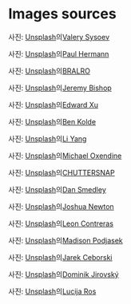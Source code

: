 # Images sources

사진: <a href="https://unsplash.com/ko/%EC%82%AC%EC%A7%84/%EB%B0%A4%EC%97%90%EB%8A%94-%EC%82%B0%EC%97%90-%EB%8F%94-%ED%85%90%ED%8A%B8-3tXhHMFvNc4?utm_content=creditCopyText&utm_medium=referral&utm_source=unsplash">Unsplash</a>의<a href="https://unsplash.com/ko/@valerysysoev?utm_content=creditCopyText&utm_medium=referral&utm_source=unsplash">Valery Sysoev</a>

사진: <a href="https://unsplash.com/ko/%EC%82%AC%EC%A7%84/%ED%9A%8C%EC%83%89-%EA%B8%88%EC%86%8D-%EC%A7%91%EA%B2%8C%EC%99%80-%EB%B6%88%EC%97%90-%EA%B5%AC%EC%9A%B4-%EA%B3%A0%EA%B8%B0-jeiqzOgwwKU?utm_content=creditCopyText&utm_medium=referral&utm_source=unsplash">Unsplash</a>의<a href="https://unsplash.com/ko/@plhrmnn?utm_content=creditCopyText&utm_medium=referral&utm_source=unsplash">Paul Hermann</a>

사진: <a href="https://unsplash.com/ko/%EC%82%AC%EC%A7%84/%EA%B3%A0%EA%B8%B0%EC%99%80-%EC%95%BC%EC%B1%84%EB%A5%BC-%EA%B3%81%EB%93%A4%EC%9D%B8-%EA%B7%B8%EB%A6%B4-0BpPdfrWR6s?utm_content=creditCopyText&utm_medium=referral&utm_source=unsplash">Unsplash</a>의<a href="https://unsplash.com/ko/@bralro?utm_content=creditCopyText&utm_medium=referral&utm_source=unsplash">BRALRO</a>

사진: <a href="https://unsplash.com/ko/%EC%82%AC%EC%A7%84/%ED%95%9C-%EC%82%AC%EB%9E%8C%EC%9D%B4-%EA%B7%B8%EB%A6%B4%EC%97%90%EC%84%9C-%EC%9D%8C%EC%8B%9D%EC%9D%84-%EC%9A%94%EB%A6%AC%ED%95%98%EA%B3%A0-%EC%9E%88%EC%8A%B5%EB%8B%88%EB%8B%A4-ifyCg2yVOSk?utm_content=creditCopyText&utm_medium=referral&utm_source=unsplash">Unsplash</a>의<a href="https://unsplash.com/ko/@jeremybishop?utm_content=creditCopyText&utm_medium=referral&utm_source=unsplash">Jeremy Bishop</a>

사진: <a href="https://unsplash.com/ko/%EC%82%AC%EC%A7%84/%ED%9D%B0%EC%83%89%EA%B3%BC-%EB%B9%A8%EA%B0%84%EC%83%89-%EA%BD%83-%EC%84%B8%EB%9D%BC%EB%AF%B9-%EC%A0%91%EC%8B%9C%EC%97%90-%EC%96%87%EA%B2%8C-%EC%8D%AC-%ED%86%A0%EB%A7%88%ED%86%A0-v7O2vW63A2c?utm_content=creditCopyText&utm_medium=referral&utm_source=unsplash">Unsplash</a>의<a href="https://unsplash.com/ko/@blurjoy?utm_content=creditCopyText&utm_medium=referral&utm_source=unsplash">Edward Xu</a>

사진: <a href="https://unsplash.com/ko/%EC%82%AC%EC%A7%84/%ED%96%87%EB%B3%95%EC%9D%B4-%EC%9E%98-%EB%93%9C%EB%8A%94-%EB%8B%AC%EA%B1%80%EC%9D%84-%EA%B3%81%EB%93%A4%EC%9D%B8-%EB%B9%B5%EC%9D%B4-%ED%9D%B0%EC%83%89-%EC%84%B8%EB%9D%BC%EB%AF%B9-%EC%A0%91%EC%8B%9C%EC%97%90-%EB%8B%B4%EA%B2%A8-%EB%82%98%EC%98%B5%EB%8B%88%EB%8B%A4-FFqNATH27EM?utm_content=creditCopyText&utm_medium=referral&utm_source=unsplash">Unsplash</a>의<a href="https://unsplash.com/ko/@benkolde?utm_content=creditCopyText&utm_medium=referral&utm_source=unsplash">Ben Kolde</a>

사진: <a href="https://unsplash.com/ko/%EC%82%AC%EC%A7%84/%EA%B0%88%EC%83%89-%EB%82%98%EB%AC%B4-%EB%8F%84%EB%A7%88%EC%97%90-%EA%B2%80%EC%9D%80-%EC%9A%94%EB%A6%AC-%EB%83%84%EB%B9%84-ZlveB8hwj4c?utm_content=creditCopyText&utm_medium=referral&utm_source=unsplash">Unsplash</a>의<a href="https://unsplash.com/ko/@ly0ns?utm_content=creditCopyText&utm_medium=referral&utm_source=unsplash">Li Yang</a>

사진: <a href="https://unsplash.com/ko/%EC%82%AC%EC%A7%84/%EB%B0%94%EB%8B%A5%EC%97%90-%EB%88%84%EC%9B%8C%EC%9E%88%EB%8A%94-%EC%84%B1%EC%9D%B8-%EA%B3%A8%EB%93%9C-%EA%B3%A8%EB%93%A0-%EB%A6%AC%ED%8A%B8%EB%A6%AC%EB%B2%84-t7wwffh6x8E?utm_content=creditCopyText&utm_medium=referral&utm_source=unsplash">Unsplash</a>의<a href="https://unsplash.com/ko/@oxendine_?utm_content=creditCopyText&utm_medium=referral&utm_source=unsplash">Michael Oxendine</a>

사진: <a href="https://unsplash.com/ko/%EC%82%AC%EC%A7%84/%EB%B6%88%ED%83%80%EB%8A%94-%EC%BA%A0%ED%94%84-%ED%8C%8C%EC%9D%B4%EC%96%B4-%EC%82%AC%EC%A7%84-rLm4Wq96h_0?utm_content=creditCopyText&utm_medium=referral&utm_source=unsplash">Unsplash</a>의<a href="https://unsplash.com/ko/@chuttersnap?utm_content=creditCopyText&utm_medium=referral&utm_source=unsplash">CHUTTERSNAP</a>

사진: <a href="https://unsplash.com/ko/%EC%82%AC%EC%A7%84/%EB%B6%88%EC%97%90-%ED%95%98%EC%96%80-%EB%A9%B4%EB%B4%89-ooY98n6dUpc?utm_content=creditCopyText&utm_medium=referral&utm_source=unsplash">Unsplash</a>의<a href="https://unsplash.com/ko/@nadyeldems?utm_content=creditCopyText&utm_medium=referral&utm_source=unsplash">Dan Smedley</a>

사진: <a href="https://unsplash.com/ko/%EC%82%AC%EC%A7%84/%EC%95%BC%EA%B0%84-%ED%99%94%EC%9E%AC-%ED%81%B4%EB%A1%9C%EC%A6%88%EC%97%85-%EC%82%AC%EC%A7%84-7qjqQjt7zXQ?utm_content=creditCopyText&utm_medium=referral&utm_source=unsplash">Unsplash</a>의<a href="https://unsplash.com/ko/@joshuanewton?utm_content=creditCopyText&utm_medium=referral&utm_source=unsplash">Joshua Newton</a>

사진: <a href="https://unsplash.com/ko/%EC%82%AC%EC%A7%84/%ED%99%94%EB%8D%95%EC%97%90-%EB%A7%88%EC%8B%9C%EB%A9%9C%EB%A1%9C%EC%9D%98-%EC%84%A0%ED%83%9D%EC%A0%81-%EC%B4%88%EC%A0%90-%EC%82%AC%EC%A7%84-YndHL7gQIJE?utm_content=creditCopyText&utm_medium=referral&utm_source=unsplash">Unsplash</a>의<a href="https://unsplash.com/ko/@lc_photography?utm_content=creditCopyText&utm_medium=referral&utm_source=unsplash">Leon Contreras</a>

사진: <a href="https://unsplash.com/ko/%EC%82%AC%EC%A7%84/%EB%B0%A9%EC%97%90-%EC%B9%A8%EB%8C%80-%EB%AA%87-%EA%B0%9C-fIIrP5HZWLs?utm_content=creditCopyText&utm_medium=referral&utm_source=unsplash">Unsplash</a>의<a href="https://unsplash.com/ko/@madi_pojo?utm_content=creditCopyText&utm_medium=referral&utm_source=unsplash">Madison Podjasek</a>

사진: <a href="https://unsplash.com/ko/%EC%82%AC%EC%A7%84/%EC%84%9C%EB%9E%8D%EC%97%90-%EC%9E%88%EB%8A%94-%EC%9D%80%EC%8B%9D%EA%B8%B0-yw3UaP-5ybM?utm_content=creditCopyText&utm_medium=referral&utm_source=unsplash">Unsplash</a>의<a href="https://unsplash.com/ko/@jarson?utm_content=creditCopyText&utm_medium=referral&utm_source=unsplash">Jarek Ceborski</a>

사진: <a href="https://unsplash.com/ko/%EC%82%AC%EC%A7%84/%ED%85%90%ED%8A%B8-%EC%95%88%EC%97%90-%EB%88%84%EC%9B%8C-%EC%82%B0%EC%9D%84-%EB%82%B4%EB%A0%A4%EB%8B%A4%EB%B3%B4%EB%8A%94-%EC%82%AC%EB%9E%8C-re2LZOB2XvY?utm_content=creditCopyText&utm_medium=referral&utm_source=unsplash">Unsplash</a>의<a href="https://unsplash.com/ko/@dominik_jirovsky?utm_content=creditCopyText&utm_medium=referral&utm_source=unsplash">Dominik Jirovský</a>

사진: <a href="https://unsplash.com/ko/%EC%82%AC%EC%A7%84/%ED%9D%B0-%EB%93%9C%EB%A0%88%EC%8A%A4%EB%A5%BC-%EC%9E%85%EA%B3%A0-%EC%9E%88%EB%8A%94-%EC%97%AC%EC%9E%90-MlCaPR4UTSw?utm_content=creditCopyText&utm_medium=referral&utm_source=unsplash">Unsplash</a>의<a href="https://unsplash.com/ko/@lucija_ros?utm_content=creditCopyText&utm_medium=referral&utm_source=unsplash">Lucija Ros</a>
